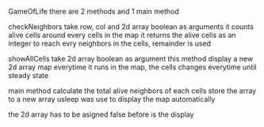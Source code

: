 GameOfLife
there are 2 methods and 1 main method

checkNeighbors take row, col and 2d array boolean as arguments
it counts alive cells around every cells in the map
it returns the alive cells as an integer
to reach evry neighbors in the cells, remainder is used

showAllCells take 2d array boolean as argument
this method display a new 2d array map everytime it runs
in the map, the cells changes everytime until steady state

main method calculate the total alive neighbors of each cells
store the array to a new array
usleep was use to display the map automatically


the 2d array has to be asigned false before is the display
